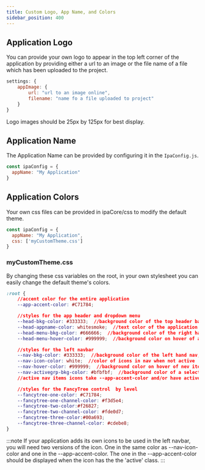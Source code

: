 ```yaml
---
title: Custom Logo, App Name, and Colors
sidebar_position: 400
---
```

## Application Logo

You can provide your own logo to appear in the top left corner of the application by providing either a url to an image or the file name of a file which has been uploaded to the project.

```jsx
settings: {
    appImage: { 
        url: "url to an image online",
        filename: "name fo a file uploaded to project"
    }
}
```

Logo images should be 25px by 125px for best display.

## Application Name

The Application Name can be provided by configuring it in the `IpaConfig.js`.

```jsx
const ipaConfig = {
  appName: "My Application"
}
```

## Application Colors

Your own css files can be provided in ipaCore/css to modify the default theme.

```jsx
const ipaConfig = {
  appName: "My Application",
  css: ['myCustomTheme.css']
}
```

### myCustomTheme.css

By changing these css variables on the root, in your own stylesheet you
can easily change the default theme's colors.

```css
:root {
    //accent color for the entire application
    --app-accent-color: #C71784;

    //styles for the app header and dropdown menu
    --head-bkg-color: #333333;  //background color of the top header bar
    --head-appname-color: whitesmoke;  //text color of the application name next to the logo
    --head-menu-bkg-color: #666666;  //background color of the right hand session dropdown
    --head-menu-hover-color: #999999;  //background color on hover of a menu item

    //styles for the left navbar
    --nav-bkg-color: #333333;  //background color of the left hand nav, both grouped and ungrouped
    --nav-icon-color: white;  //color of icons in nav when not active
    --nav-hover-color: #999999;  //background color on hover of nev item
    --nav-activegrp-bkg-color: #bfbfbf;  //background color of a selected nav item, both grouped and ungrouped
    //active nav items icons take --app-accent-color and/or have active class applied

    //styles for the FancyTree control  by level
    --fancytree-one-color: #C71784;
    --fancytree-one-channel-color: #f3d5e4;
    --fancytree-two-color:#f26827;
    --fancytree-two-channel-color: #fde0d7;
    --fancytree-three-color:#00a693;
    --fancytree-three-channel-color: #cdebe8;
}
```

:::note
If your application adds its own icons to be used in the left navbar, you will need two versions of the icon. One in the same color as --nav-icon-color and one in the --app-accent-color. The one in the --app-accent-color should be displayed when the icon has the the 'active' class.
:::
